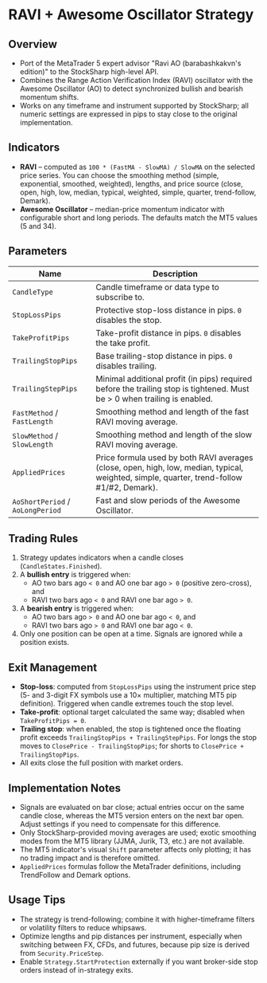 # RAVI + Awesome Oscillator Strategy

## Overview
- Port of the MetaTrader 5 expert advisor "Ravi AO (barabashkakvn's edition)" to the StockSharp high-level API.
- Combines the Range Action Verification Index (RAVI) oscillator with the Awesome Oscillator (AO) to detect synchronized bullish and bearish momentum shifts.
- Works on any timeframe and instrument supported by StockSharp; all numeric settings are expressed in pips to stay close to the original implementation.

## Indicators
- **RAVI** – computed as `100 * (FastMA - SlowMA) / SlowMA` on the selected price series. You can choose the smoothing method (simple, exponential, smoothed, weighted), lengths, and price source (close, open, high, low, median, typical, weighted, simple, quarter, trend-follow, Demark).
- **Awesome Oscillator** – median-price momentum indicator with configurable short and long periods. The defaults match the MT5 values (5 and 34).

## Parameters
| Name | Description |
| --- | --- |
| `CandleType` | Candle timeframe or data type to subscribe to. |
| `StopLossPips` | Protective stop-loss distance in pips. `0` disables the stop. |
| `TakeProfitPips` | Take-profit distance in pips. `0` disables the take profit. |
| `TrailingStopPips` | Base trailing-stop distance in pips. `0` disables trailing. |
| `TrailingStepPips` | Minimal additional profit (in pips) required before the trailing stop is tightened. Must be > 0 when trailing is enabled. |
| `FastMethod` / `FastLength` | Smoothing method and length of the fast RAVI moving average. |
| `SlowMethod` / `SlowLength` | Smoothing method and length of the slow RAVI moving average. |
| `AppliedPrices` | Price formula used by both RAVI averages (close, open, high, low, median, typical, weighted, simple, quarter, trend-follow #1/#2, Demark). |
| `AoShortPeriod` / `AoLongPeriod` | Fast and slow periods of the Awesome Oscillator. |

## Trading Rules
1. Strategy updates indicators when a candle closes (`CandleStates.Finished`).
2. A **bullish entry** is triggered when:
   - AO two bars ago `< 0` and AO one bar ago `> 0` (positive zero-cross), and
   - RAVI two bars ago `< 0` and RAVI one bar ago `> 0`.
3. A **bearish entry** is triggered when:
   - AO two bars ago `> 0` and AO one bar ago `< 0`, and
   - RAVI two bars ago `> 0` and RAVI one bar ago `< 0`.
4. Only one position can be open at a time. Signals are ignored while a position exists.

## Exit Management
- **Stop-loss**: computed from `StopLossPips` using the instrument price step (5- and 3-digit FX symbols use a 10× multiplier, matching MT5 pip definition). Triggered when candle extremes touch the stop level.
- **Take-profit**: optional target calculated the same way; disabled when `TakeProfitPips = 0`.
- **Trailing stop**: when enabled, the stop is tightened once the floating profit exceeds `TrailingStopPips + TrailingStepPips`. For longs the stop moves to `ClosePrice - TrailingStopPips`; for shorts to `ClosePrice + TrailingStopPips`.
- All exits close the full position with market orders.

## Implementation Notes
- Signals are evaluated on bar close; actual entries occur on the same candle close, whereas the MT5 version enters on the next bar open. Adjust settings if you need to compensate for this difference.
- Only StockSharp-provided moving averages are used; exotic smoothing modes from the MT5 library (JJMA, Jurik, T3, etc.) are not available.
- The MT5 indicator's visual `Shift` parameter affects only plotting; it has no trading impact and is therefore omitted.
- `AppliedPrices` formulas follow the MetaTrader definitions, including TrendFollow and Demark options.

## Usage Tips
- The strategy is trend-following; combine it with higher-timeframe filters or volatility filters to reduce whipsaws.
- Optimize lengths and pip distances per instrument, especially when switching between FX, CFDs, and futures, because pip size is derived from `Security.PriceStep`.
- Enable `Strategy.StartProtection` externally if you want broker-side stop orders instead of in-strategy exits.

